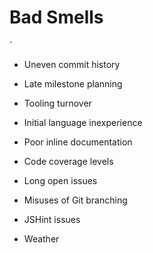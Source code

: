 # Bad Smells
`
* Uneven commit history

* Late milestone planning

* Tooling turnover

* Initial language inexperience

* Poor inline documentation

* Code coverage levels 

* Long open issues

* Misuses of Git branching

* JSHint issues

* Weather

